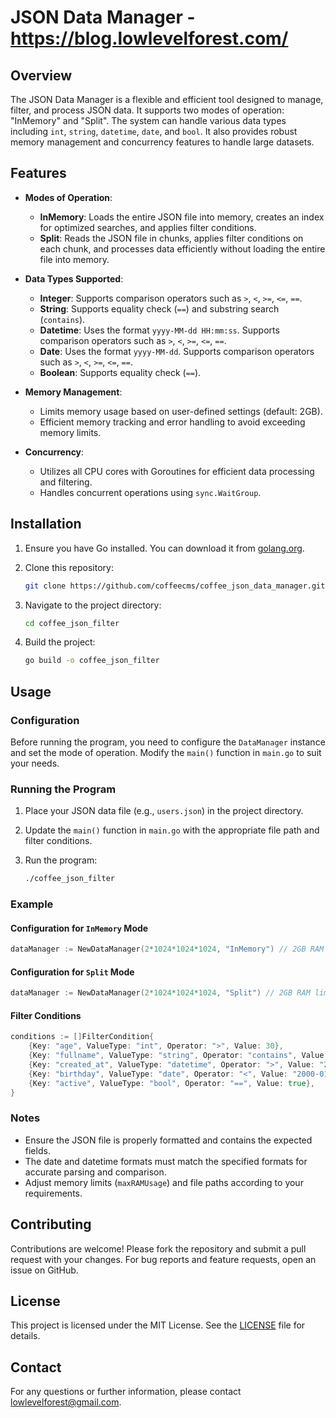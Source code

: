 # JSON Data Manager - https://blog.lowlevelforest.com/

## Overview

The JSON Data Manager is a flexible and efficient tool designed to manage, filter, and process JSON data. It supports two modes of operation: "InMemory" and "Split". The system can handle various data types including `int`, `string`, `datetime`, `date`, and `bool`. It also provides robust memory management and concurrency features to handle large datasets.

## Features

- **Modes of Operation**:
  - **InMemory**: Loads the entire JSON file into memory, creates an index for optimized searches, and applies filter conditions.
  - **Split**: Reads the JSON file in chunks, applies filter conditions on each chunk, and processes data efficiently without loading the entire file into memory.

- **Data Types Supported**:
  - **Integer**: Supports comparison operators such as `>`, `<`, `>=`, `<=`, `==`.
  - **String**: Supports equality check (`==`) and substring search (`contains`).
  - **Datetime**: Uses the format `yyyy-MM-dd HH:mm:ss`. Supports comparison operators such as `>`, `<`, `>=`, `<=`, `==`.
  - **Date**: Uses the format `yyyy-MM-dd`. Supports comparison operators such as `>`, `<`, `>=`, `<=`, `==`.
  - **Boolean**: Supports equality check (`==`).

- **Memory Management**:
  - Limits memory usage based on user-defined settings (default: 2GB).
  - Efficient memory tracking and error handling to avoid exceeding memory limits.

- **Concurrency**:
  - Utilizes all CPU cores with Goroutines for efficient data processing and filtering.
  - Handles concurrent operations using `sync.WaitGroup`.

## Installation

1. Ensure you have Go installed. You can download it from [golang.org](https://golang.org/dl/).

2. Clone this repository:
   ```bash
   git clone https://github.com/coffeecms/coffee_json_data_manager.git
   ```

3. Navigate to the project directory:
   ```bash
   cd coffee_json_filter
   ```

4. Build the project:
   ```bash
   go build -o coffee_json_filter
   ```

## Usage

### Configuration

Before running the program, you need to configure the `DataManager` instance and set the mode of operation. Modify the `main()` function in `main.go` to suit your needs.

### Running the Program

1. Place your JSON data file (e.g., `users.json`) in the project directory.

2. Update the `main()` function in `main.go` with the appropriate file path and filter conditions.

3. Run the program:
   ```bash
   ./coffee_json_filter
   ```

### Example

#### Configuration for `InMemory` Mode

```go
dataManager := NewDataManager(2*1024*1024*1024, "InMemory") // 2GB RAM limit
```

#### Configuration for `Split` Mode

```go
dataManager := NewDataManager(2*1024*1024*1024, "Split") // 2GB RAM limit
```

#### Filter Conditions

```go
conditions := []FilterCondition{
    {Key: "age", ValueType: "int", Operator: ">", Value: 30},
    {Key: "fullname", ValueType: "string", Operator: "contains", Value: "James"},
    {Key: "created_at", ValueType: "datetime", Operator: ">", Value: "2024-01-01 00:00:00"},
    {Key: "birthday", ValueType: "date", Operator: "<", Value: "2000-01-01"},
    {Key: "active", ValueType: "bool", Operator: "==", Value: true},
}
```

### Notes

- Ensure the JSON file is properly formatted and contains the expected fields.
- The date and datetime formats must match the specified formats for accurate parsing and comparison.
- Adjust memory limits (`maxRAMUsage`) and file paths according to your requirements.

## Contributing

Contributions are welcome! Please fork the repository and submit a pull request with your changes. For bug reports and feature requests, open an issue on GitHub.

## License

This project is licensed under the MIT License. See the [LICENSE](LICENSE) file for details.

## Contact

For any questions or further information, please contact [lowlevelforest@gmail.com](mailto:lowlevelforest@gmail.com).

